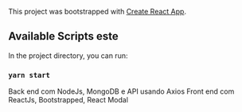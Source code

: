 This project was bootstrapped with [Create React App](https://github.com/facebook/create-react-app).

## Available Scripts este

In the project directory, you can run:

### `yarn start`

Back end com NodeJs, MongoDB e API usando Axios
Front end com ReactJs, Bootstrapped, React Modal
